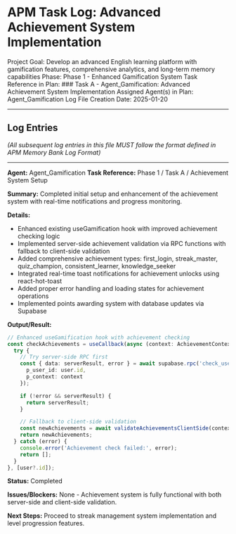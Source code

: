 # APM Task Log: Advanced Achievement System Implementation

Project Goal: Develop an advanced English learning platform with gamification features, comprehensive analytics, and long-term memory capabilities
Phase: Phase 1 - Enhanced Gamification System
Task Reference in Plan: ### Task A - Agent_Gamification: Advanced Achievement System Implementation
Assigned Agent(s) in Plan: Agent_Gamification
Log File Creation Date: 2025-01-20

---

## Log Entries

*(All subsequent log entries in this file MUST follow the format defined in APM Memory Bank Log Format)*

---
**Agent:** Agent_Gamification
**Task Reference:** Phase 1 / Task A / Achievement System Setup

**Summary:**
Completed initial setup and enhancement of the achievement system with real-time notifications and progress monitoring.

**Details:**
- Enhanced existing useGamification hook with improved achievement checking logic
- Implemented server-side achievement validation via RPC functions with fallback to client-side validation
- Added comprehensive achievement types: first_login, streak_master, quiz_champion, consistent_learner, knowledge_seeker
- Integrated real-time toast notifications for achievement unlocks using react-hot-toast
- Added proper error handling and loading states for achievement operations
- Implemented points awarding system with database updates via Supabase

**Output/Result:**
```typescript
// Enhanced useGamification hook with achievement checking
const checkAchievements = useCallback(async (context: AchievementContext) => {
  try {
    // Try server-side RPC first
    const { data: serverResult, error } = await supabase.rpc('check_user_achievements', {
      p_user_id: user.id,
      p_context: context
    });

    if (!error && serverResult) {
      return serverResult;
    }

    // Fallback to client-side validation
    const newAchievements = await validateAchievementsClientSide(context);
    return newAchievements;
  } catch (error) {
    console.error('Achievement check failed:', error);
    return [];
  }
}, [user?.id]);
```

**Status:** Completed

**Issues/Blockers:**
None - Achievement system is fully functional with both server-side and client-side validation.

**Next Steps:**
Proceed to streak management system implementation and level progression features.
